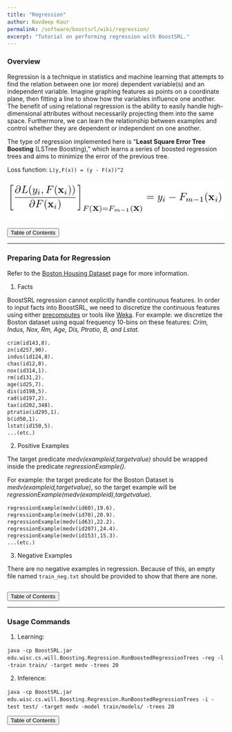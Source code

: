 ```yaml
---
title: "Regression"
author: Navdeep Kaur
permalink: /software/boostsrl/wiki/regression/
excerpt: "Tutorial on performing regression with BoostSRL."
---
```


### Overview

Regression is a technique in statistics and machine learning that attempts to find the relation between one (or more) dependent variable(s) and an independent variable. Imagine graphing features as points on a coordinate plane, then fitting a line to show how the variables influence one another. The benefit of using relational regression is the ability to easily handle high-dimensional attributes without necessarily projecting them into the same space. Furthermore, we can learn the relationship between examples and control whether they are dependent or independent on one another.

The type of regression implemented here is "**Least Square Error Tree Boosting** (LSTree Boosting)," which learns a series of boosted regression trees and aims to minimize the error of the previous tree.

Loss function: `L(y,F(x)) = (y - F(x))^2`

<img src="https://raw.githubusercontent.com/boost-starai/BoostSRL-Misc/master/Images/LSBoostRegression.png" style="display: block; margin: auto; padding-top: 0.4em; padding-bottom: 0.4em;"/>

<button class="btn btn--primary btn--large" onclick="topOfPage()">Table of Contents</button>

---

### Preparing Data for Regression

Refer to the [Boston Housing Dataset](Boston-Housing-Dataset) page for more information.

1. Facts

  BoostSRL regression cannot explicitly handle continuous features. In order to input facts into BoostSRL, we need to discretize the continuous features using either [precomputes](Advanced-Modes-Guide) or tools like [Weka](http://www.cs.waikato.ac.nz/ml/weka/). For example: we discretize the Boston dataset using equal frequency 10-bins on these features: *Crim, Indus, Nox, Rm, Age, Dis, Ptratio, B, and Lstat.*

  ```text
crim(id143,8).
zn(id257,90).
indus(id124,8).
chas(id12,0).
nox(id314,1).
rm(id131,2).
age(id25,7).
dis(id198,5).
rad(id197,2).
tax(id202,348).
ptratio(id295,1).
b(id50,1).
lstat(id150,5).
...(etc.)
  ```

2. Positive Examples

  The target predicate *medv(exampleid,targetvalue)* should be wrapped inside the predicate *regressionExample()*.

  For example: the target predicate for the Boston Dataset is *medv(exampleid,targetvalue)*, so the target example will be *regressionExample(medv(exampleid),targetvalue).*

  ```text
regressionExample(medv(id60),19.6).
regressionExample(medv(id70),20.9).
regressionExample(medv(id63),22.2).
regressionExample(medv(id207),24.4).
regressionExample(medv(id153),15.3).
...(etc.)
  ```

3. Negative Examples

  There are no negative examples in regression. Because of this, an empty file named `train_neg.txt` should be provided to show that there are none.

  ```text

  ```

<button class="btn btn--primary btn--large" onclick="topOfPage()">Table of Contents</button>

---

### Usage Commands

1. Learning:

  `java -cp BoostSRL.jar edu.wisc.cs.will.Boosting.Regression.RunBoostedRegressionTrees -reg -l -train train/ -target medv -trees 20`

2. Inference:

  `java -cp BoostSRL.jar edu.wisc.cs.will.Boosting.Regression.RunBoostedRegressionTrees -i -test test/ -target medv -model train/models/ -trees 20`

<button class="btn btn--primary btn--large" onclick="topOfPage()">Table of Contents</button>

<script>
function topOfPage() {
    $('html, body').animate({ scrollTop: 0 }, 'fast');
}
</script>
